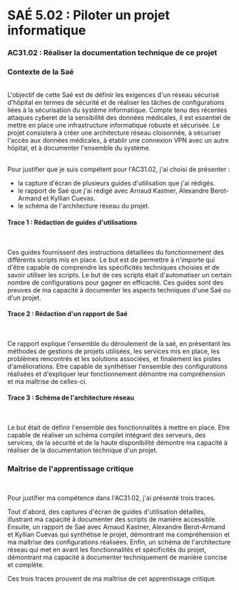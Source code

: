 # SAÉ 5.02 : Piloter un projet informatique
###  AC31.02 : Réaliser la documentation technique de ce projet
### Contexte de la Saé
<br/>
L'objectif de cette Saé est de définir les exigences d'un réseau sécurisé d'hôpital en termes de sécurité et de réaliser les tâches de configurations liées à la sécurisation du système informatique. 
Compte tenu des récentes attaques cyberet de la sensibilité des données médicales, il est essentiel de mettre en place une infrastructure informatique robuste et sécurisée. Le projet consistera à créer une architecture
réseau cloisonnée, à sécuriser l'accès aux données médicales, à établir une connexion VPN avec un autre hôpital, et à documenter l'ensemble du système.


<br/>Pour justifier que je suis compétent pour l'AC31.02, j'ai choisi de présenter :
- la capture d'écran de plusieurs guides d'utilisation que j'ai rédigés.
- le rapport de Saé que j'ai rédigé avec Arnaud Kastner, Alexandre Berot-Armand et Kyllian Cuevas.
-  le schéma de l'architecture réseau du projet.

#### Trace 1 : Rédaction de guides d'utilisations
<br/>

Ces guides fournissent des instructions détaillées du fonctionnement des différents scripts mis en place. Le but est de permettre à n'importe qui d'être capable de comprendre les spécificités techniques choisies et de savoir utiliser les scripts.
Le but de ces scripts était d'automatiser un certain nombre de configurations pour gagner en efficacité.
Ces guides sont des preuves de ma capacité à documenter les aspects techniques d'une Saé ou d'un projet.
<br/>

#### Trace 2 : Rédaction d'un rapport de Saé 
<br/>

Ce rapport explique l'ensemble du déroulement de la saé, en présentant les méthodes de gestions de projets utilisées, les services mis en place, les problèmes rencontrés et les solutions associées, et finalement les pistes d'améliorations. 
Etre capable de synthétiser l'ensemble des configurations réalisées et d'expliquer leur fonctionnement démontre ma compréhension et ma maîtrise de celles-ci. 

#### Trace 3 : Schéma de l'architecture réseau
<br/>

Le but était de définir l'ensemble des fonctionnalités à mettre en place.
Etre capable de réaliser un schéma complet intégrant des serveurs, des services, de la sécurité et de la haute disponibilité démontre ma capacité à réaliser de la documentation technique d'un projet.
<br/>

### Maîtrise de l'apprentissage critique
<br/>

Pour justifier ma compétence dans l'AC31.02, j'ai présenté trois traces. 

Tout d'abord, des captures d'écran de guides d'utilisation détaillés, illustrant ma capacité à documenter des scripts de manière accessible. 
Ensuite, un rapport de Saé avec Arnaud Kastner, Alexandre Berot-Armand et Kyllian Cuevas qui synthétise le projet, démontrant ma compréhension et ma maîtrise des configurations réalisées. 
Enfin, un schéma de l'architecture réseau qui met en avant les fonctionnalités et spécificités du projet, démontrant ma capacité à documenter techniquement de manière concise et complète.

Ces trois traces prouvent de ma maîtrise de cet apprentissage critique.
